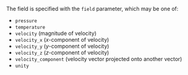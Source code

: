 The field is specified with the `field` parameter, which may be one of:

- `pressure`
- `temperature`
- `velocity` (magnitude of velocity)
- `velocity_x` ($x$-component of velocity)
- `velocity_y` ($y$-component of velocity)
- `velocity_z` ($z$-component of velocity)
- `velocity_component` (velocity vector projected onto another vector)
- `unity`
